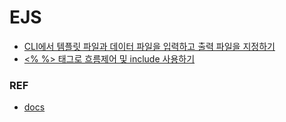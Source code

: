# EJS

* [CLI에서 템플릿 파일과 데이터 파일을 입력하고 출력 파일을 지정하기](./cli_template_output.md)
* [&lt;% %&gt; 태그로 흐름제어 및 include 사용하기](./Scriptlet_tag_control_flow.md)

### REF
* [docs](https://ejs.co/#docs)
